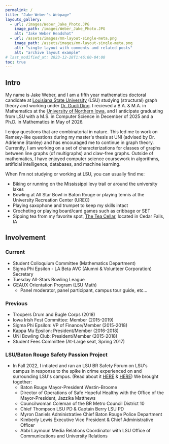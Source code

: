 ```yaml
---
permalink: /
title: "Jake Weber's Webpage"
layouts_gallery:
  - url: /images/Weber_Jake_Photo.JPG
    image_path: /images/Weber_Jake_Photo.JPG
    alt: "Jake Weber Headshot"
  - url: /assets/images/mm-layout-single-meta.png
    image_path: /assets/images/mm-layout-single-meta.png
    alt: "single layout with comments and related posts"
    alt: "archive layout example"
# last_modified_at: 2023-12-28T1:46:00-04:00
toc: true
---
```


## Intro
My name is Jake Weber, and I am a fifth year mathematics doctoral candidate at [Louisiana State University](https://www.lsu.edu) (LSU) studying (structural) graph theory and working under [Dr. Guoli Ding](https://www.math.lsu.edu/~ding/). I recieved a B.A. & M.A. in Mathematics at the [University of Northern Iowa](https://uni.edu), and I anticipate graduating from LSU with a M.S. in Computer Science in December of 2025 and a Ph.D. in Mathematics in May of 2026.

I enjoy questions that are combinatorial in nature. This led me to work on Ramsey-like questions during my master's thesis at UNI (advised by Dr. Adrienne Stanley) and has encouraged me to continue in graph theory. Currently, I am working on a set of characterizations for classes of graphs between line graphs (of multigraphs) and claw-free graphs. Outside of mathematics, I have enjoyed computer science coursework in algorithms, artificial intelligence, databases, and machine learning.

When I'm not studying or working at LSU, you can usually find me:
- Biking or running on the Mississippi levy trail or around the university lakes
- Bowling at All Star Bowl in Baton Rouge or playing tennis at the University Recreation Center (UREC)
- Playing saxophone and trumpet to keep my skills intact
- Crocheting or playing board/card games such as cribbage or SET
- Sipping tea from my favorite spot, [The Tea Cellar](https://teacellartea.com), located in Cedar Falls, IA 

## Involvement 

### Current

- Student Colloquium Committee (Mathematics Department)
- Sigma Phi Epsilon - LA Beta AVC (Alumni & Volunteer Corporation) Secretary
- Tuesday All-Stars Bowling League
- GEAUX Orientation Program (LSU Math)
  - Panel moderator, panel participant, campus tour guide, etc...

### Previous

- Troopers Drum and Bugle Corps (2018)
- Iowa Irish Fest Committee: Member (2015-2019)
- Sigma Phi Epsilon: VP of Finance/Member (2015-2018)
- Kappa Mu Epsilon: President/Member (2016-2018)
- UNI Bowling Club: President/Member (2015-2018)
- Student Fees Committee (At-Large seat, Spring 2017)

### LSU/Baton Rouge Safety Passion Project
- In Fall 2022, I intiated and ran an LSU BR Safety Forum on LSU's campus in response to the spike in crime experienced on and surrounding LSU's campus. (Read about it [HERE](https://www.lsureveille.com/news/lsu-student-hosts-forum-to-address-safety-concerns-within-the-baton-rouge-community/article_0d964192-6516-11ed-8788-c3327744c082.html) & [HERE](https://www.theadvocate.com/baton_rouge/news/education/lsu-campus-security-more-lights-cameras/article_b5db236a-6514-11ed-8abc-d791e8db948f.html)) We brought together: 
  - Baton Rouge Mayor-President Westin-Broome
  - Director of Operations of Safe Hopeful Healthy with the Office of the Mayor-President, Jazzika Matthews
  - Councilwoman Coleman of the BR Metro Council District 10
  -  Chief Thompson LSU PD & Captain Berry LSU PD
  - Myron Daniels Administrative Chief Baton Rouge Police Department
  -  Kimberly Lewis Executive Vice President & Chief Administrative Officer
  - Abbi Laymoun Media Relations Coordinator with LSU Office of Communications and University Relations